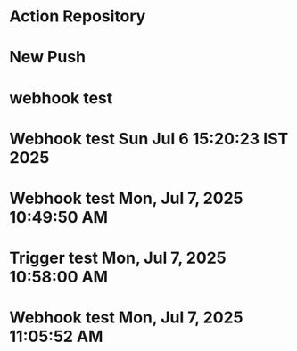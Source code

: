 # Action Repository
# New Push
# webhook test 
# Webhook test Sun Jul  6 15:20:23 IST 2025
# Webhook test Mon, Jul  7, 2025 10:49:50 AM
# Trigger test Mon, Jul  7, 2025 10:58:00 AM
# Webhook test Mon, Jul  7, 2025 11:05:52 AM
